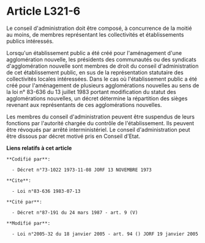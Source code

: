 # Article L321-6

Le conseil d'administration doit être composé, à concurrence de la moitié au moins, de membres représentant les collectivités
et établissements publics intéressés.

Lorsqu'un établissement public a été créé pour l'aménagement d'une agglomération nouvelle, les présidents des communautés ou
des syndicats d'agglomération nouvelle sont membres de droit du conseil d'administration de cet établissement public, en sus
de la représentation statutaire des collectivités locales intéressées. Dans le cas où l'établissement public a été créé pour
l'aménagement de plusieurs agglomérations nouvelles au sens de la loi n° 83-636 du 13 juillet 1983 portant modification du
statut des agglomérations nouvelles, un décret détermine la répartition des sièges revenant aux représentants de ces
agglomérations nouvelles.

Les membres du conseil d'administration peuvent être suspendus de leurs fonctions par l'autorité chargée du contrôle de
l'établissement. Ils peuvent être révoqués par arrêté interministériel. Le conseil d'administration peut être dissous par
décret motivé pris en Conseil d'Etat.

**Liens relatifs à cet article**

	**Codifié par**:

	  - Décret n°73-1022 1973-11-08 JORF 13 NOVEMBRE 1973

	**Cite**:

	  - Loi n°83-636 1983-07-13

	**Cité par**:

	  - Décret n°87-191 du 24 mars 1987 - art. 9 (V)

	**Modifié par**:

	  - Loi n°2005-32 du 18 janvier 2005 - art. 94 () JORF 19 janvier 2005
